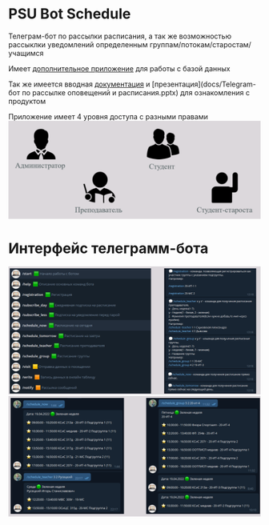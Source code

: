 # PSU Bot Schedule

Телеграм-бот по рассылки расписания, а так же возможностью рассыклки уведомлений определенным группам/потокам/старостам/учащимся

Имеет [дополнительное приложение](https://github.com/NikDub/ScheduleHelp) для работы с базой данных

Так же имеется вводная [документация](docs/ПЗ.pdf) и [презентация](docs/Telegram-бот по рассылке оповещений и расписания.pptx) для ознакомления с продуктом

Приложение имеет 4 уровня доступа с разными правами
![](docs/levl.png)

# Интерфейс телеграмм-бота
![](docs/ex1.png)
![](docs/ex2.png)
